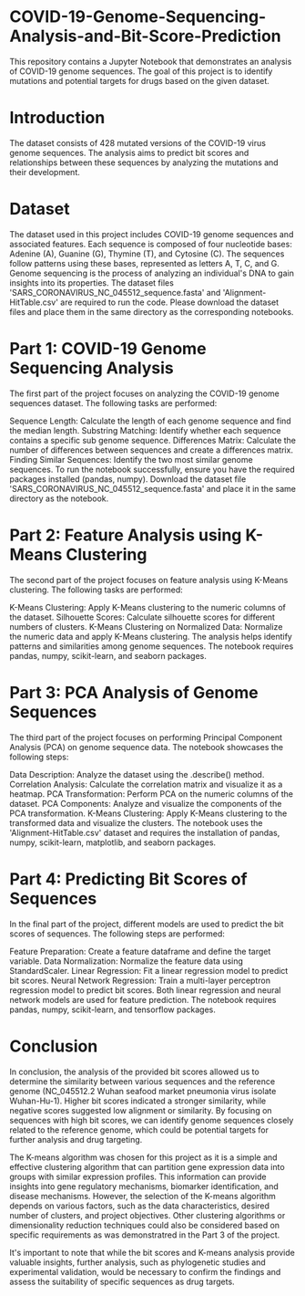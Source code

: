 # COVID-19-Genome-Sequencing-Analysis-and-Bit-Score-Prediction
This repository contains a Jupyter Notebook that demonstrates an analysis of COVID-19 genome sequences. The goal of this project is to identify mutations and potential targets for drugs based on the given dataset.

# Introduction
The dataset consists of 428 mutated versions of the COVID-19 virus genome sequences. The analysis aims to predict bit scores and relationships between these sequences by analyzing the mutations and their development.

# Dataset
The dataset used in this project includes COVID-19 genome sequences and associated features. Each sequence is composed of four nucleotide bases: Adenine (A), Guanine (G), Thymine (T), and Cytosine (C). The sequences follow patterns using these bases, represented as letters A, T, C, and G. Genome sequencing is the process of analyzing an individual's DNA to gain insights into its properties.
The dataset files 'SARS_CORONAVIRUS_NC_045512_sequence.fasta' and 'Alignment-HitTable.csv' are required to run the code. Please download the dataset files and place them in the same directory as the corresponding notebooks.

# Part 1: COVID-19 Genome Sequencing Analysis
The first part of the project focuses on analyzing the COVID-19 genome sequences dataset. The following tasks are performed:

Sequence Length: Calculate the length of each genome sequence and find the median length.
Substring Matching: Identify whether each sequence contains a specific sub genome sequence.
Differences Matrix: Calculate the number of differences between sequences and create a differences matrix.
Finding Similar Sequences: Identify the two most similar genome sequences.
To run the notebook successfully, ensure you have the required packages installed (pandas, numpy). Download the dataset file 'SARS_CORONAVIRUS_NC_045512_sequence.fasta' and place it in the same directory as the notebook.

# Part 2: Feature Analysis using K-Means Clustering
The second part of the project focuses on feature analysis using K-Means clustering. The following tasks are performed:

K-Means Clustering: Apply K-Means clustering to the numeric columns of the dataset.
Silhouette Scores: Calculate silhouette scores for different numbers of clusters.
K-Means Clustering on Normalized Data: Normalize the numeric data and apply K-Means clustering.
The analysis helps identify patterns and similarities among genome sequences. The notebook requires pandas, numpy, scikit-learn, and seaborn packages.

# Part 3: PCA Analysis of Genome Sequences
The third part of the project focuses on performing Principal Component Analysis (PCA) on genome sequence data. The notebook showcases the following steps:

Data Description: Analyze the dataset using the .describe() method.
Correlation Analysis: Calculate the correlation matrix and visualize it as a heatmap.
PCA Transformation: Perform PCA on the numeric columns of the dataset.
PCA Components: Analyze and visualize the components of the PCA transformation.
K-Means Clustering: Apply K-Means clustering to the transformed data and visualize the clusters.
The notebook uses the 'Alignment-HitTable.csv' dataset and requires the installation of pandas, numpy, scikit-learn, matplotlib, and seaborn packages.

 
# Part 4: Predicting Bit Scores of Sequences
In the final part of the project, different models are used to predict the bit scores of sequences. The following steps are performed:

Feature Preparation: Create a feature dataframe and define the target variable.
Data Normalization: Normalize the feature data using StandardScaler.
Linear Regression: Fit a linear regression model to predict bit scores.
Neural Network Regression: Train a multi-layer perceptron regression model to predict bit scores.
Both linear regression and neural network models are used for feature prediction. The notebook requires pandas, numpy, scikit-learn, and tensorflow packages.

# Conclusion 
In conclusion, the analysis of the provided bit scores allowed us to determine the similarity between various sequences and the reference genome (NC_045512.2 Wuhan seafood market pneumonia virus isolate Wuhan-Hu-1). Higher bit scores indicated a stronger similarity, while negative scores suggested low alignment or similarity. By focusing on sequences with high bit scores, we can identify genome sequences closely related to the reference genome, which could be potential targets for further analysis and drug targeting.

The K-means algorithm was chosen for this project as it is a simple and effective clustering algorithm that can partition gene expression data into groups with similar expression profiles. This information can provide insights into gene regulatory mechanisms, biomarker identification, and disease mechanisms. However, the selection of the K-means algorithm depends on various factors, such as the data characteristics, desired number of clusters, and project objectives. Other clustering algorithms or dimensionality reduction techniques could also be considered based on specific requirements as was demonstratred in the Part 3 of the project.

It's important to note that while the bit scores and K-means analysis provide valuable insights, further analysis, such as phylogenetic studies and experimental validation, would be necessary to confirm the findings and assess the suitability of specific sequences as drug targets.
